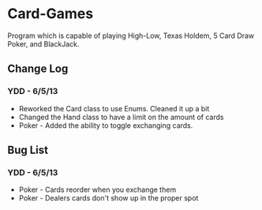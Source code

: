 Card-Games
==========

Program which is capable of playing High-Low, Texas Holdem, 5 Card Draw Poker, and BlackJack.

Change Log
----------

### YDD - 6/5/13
+ Reworked the Card class to use Enums. Cleaned it up a bit
+ Changed the Hand class to have a limit on the amount of cards
+ Poker - Added the ability to toggle exchanging cards. 

Bug List
--------

### YDD - 6/5/13
+ Poker - Cards reorder when you exchange them
+ Poker - Dealers cards don't show up in the proper spot

